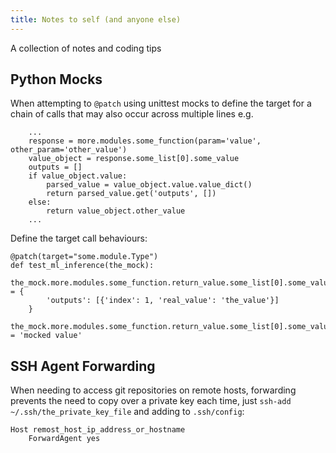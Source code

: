 ```yaml
---
title: Notes to self (and anyone else)
---
```


A collection of notes and coding tips

## Python Mocks
When attempting to `@patch` using unittest mocks to define the target for a chain of calls that may also occur across multiple lines e.g.
```
    ...
    response = more.modules.some_function(param='value', other_param='other_value')
    value_object = response.some_list[0].some_value
    outputs = []
    if value_object.value:
        parsed_value = value_object.value.value_dict()
        return parsed_value.get('outputs', [])
    else:
        return value_object.other_value
    ...
```
Define the target call behaviours:
```
@patch(target="some.module.Type")
def test_ml_inference(the_mock):
    the_mock.more.modules.some_function.return_value.some_list[0].some_value.value.value_dict.return_value = {
        'outputs': [{'index': 1, 'real_value': 'the_value'}]
    }
    the_mock.more.modules.some_function.return_value.some_list[0].some_value.other_value = 'mocked value'
```

## SSH Agent Forwarding
When needing to access git repositories on remote hosts, forwarding prevents the need to copy over a private key each time, just `ssh-add ~/.ssh/the_private_key_file` and adding to `.ssh/config`:
```
Host remost_host_ip_address_or_hostname
    ForwardAgent yes
```
